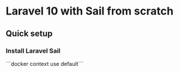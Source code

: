 # Laravel 10 with Sail from scratch

## Quick setup

### Install Laravel Sail
´´´docker context use default´´´
